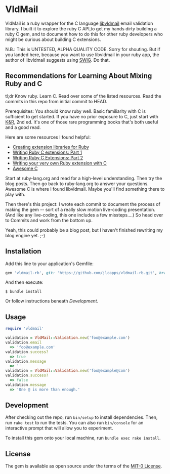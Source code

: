 # VldMail

VldMail is a ruby wrapper for the C language [libvldmail](https://github.com/dertuxmalwieder/libvldmail) email validation library. I built it to explore the ruby C API,to get my hands dirty building a ruby C gem, and to document how to do this for other ruby developers who might be curious about building C extensions.

N.B.: This is UNTESTED, ALPHA QUALITY CODE. Sorry for shouting. But if you landed here, because you want to use libvldmail in your ruby app, the author of libvldmail suggests using [SWIG](https://www.swig.org). Do that.

## Recommendations for Learning About Mixing Ruby and C

tl;dr Know ruby. Learn C. Read over some of the listed resources. Read the commits in this repo from initial commit to HEAD.

Prerequisites: You should know ruby well. Basic familiarity with C is sufficient to get started. If you have no prior exposure to C, just start with [K&R](https://en.wikipedia.org/wiki/The_C_Programming_Language), 2nd ed. It's one of those rare programming books that's both useful and a good read.

Here are some resources I found helpful:
- [Creating extension libraries for Ruby](https://docs.ruby-lang.org/en/master/extension_rdoc.html)
- [Writing Ruby C extensions: Part 1](http://tenderlovemaking.com/2009/12/18/writing-ruby-c-extensions-part-1.html)
- [Writing Ruby C Extensions: Part 2](http://tenderlovemaking.com/2010/12/11/writing-ruby-c-extensions-part-2.html)
- [Writing your very own Ruby extension with C](https://web.archive.org/web/20070222125445/http://nanoblog.ath.cx/?module=readmore&id=8)
- [Awesome C](https://github.com/oz123/awesome-c)

Start at ruby-lang.org and read for a high-level understanding. Then try the blog posts. Then go back to ruby-lang.org to answer your questions. Awesome C is where I found libvldmail. Maybe you'll find something there to play with.

Then there's this project: I wrote each commit to document the process of making the gem -- sort of a really slow motion live-coding presentation. (And like any live-coding, this one includes a few missteps....) So head over to Commits and work from the bottom up.

Yeah, this could probably be a blog post, but I haven't finished rewriting my blog engine yet. ;-)

## Installation

Add this line to your application's Gemfile:

```ruby
gem 'vldmail-rb', git: 'https://github.com/jlcapps/vldmail-rb.git', branch: 'master'
```

And then execute:

    $ bundle install

Or follow instructions beneath *Development*.

## Usage

```ruby
require 'vldmail'

validation = VldMail::Validation.new('foo@example.com')
validation.email
  => 'foo@example.com'
validation.success?
  => true
validation.message
  => ''
validation = VldMail::Validation.new('foo@example@com')
validation.success?
  => false
validation.message
  => 'One @ is more than enough.'
```

## Development

After checking out the repo, run `bin/setup` to install dependencies. Then, run `rake test` to run the tests. You can also run `bin/console` for an interactive prompt that will allow you to experiment.

To install this gem onto your local machine, run `bundle exec rake install`.

## License

The gem is available as open source under the terms of the [MIT-0 License](https://opensource.org/licenses/MIT-0).
